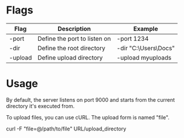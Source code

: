 # Flags 

| Flag  | Description                  | Example                   |
|-------|------------------------------|---------------------------|
| -port | Define the port to listen on | -port 1234        |
| -dir  | Define the root directory  | -dir "C:\Users\Docs"
| -upload | Define upload directory | -upload myuploads 

# Usage
By default, the server listens on port 9000 and starts from the current directory it's executed from.

To upload files, you can use cURL. The upload  form is named "file".

curl -F "file=@/path/to/file" URL/upload_directory


